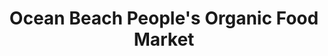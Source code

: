 ---
title: "Ocean Beach People's Organic Food Market"
url: /san-diego/ocean-beach-peoples-organic-food-market/
shop: supermarket
---